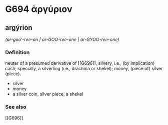 # G694 ἀργύριον

## argýrion

_(ar-goo'-ree-on | ar-GOO-ree-one | ar-GYOO-ree-one)_

### Definition

neuter of a presumed derivative of [[G696]]; silvery, i.e., (by implication) cash; specially, a silverling (i.e., drachma or shekel); money, (piece of) silver (piece).

- silver
- money
- a silver coin, silver piece, a shekel

### See also

[[G696]]

